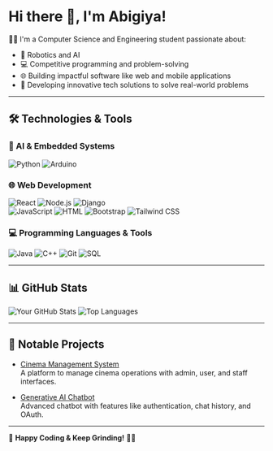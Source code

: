 # Hi there 👋, I'm Abigiya!  
👨‍💻 I'm a Computer Science and Engineering student passionate about:  
- 🚀 Robotics and AI  
- 💻 Competitive programming and problem-solving  
- 🌐 Building impactful software like web and mobile applications  
- 📱 Developing innovative tech solutions to solve real-world problems  

---

## 🛠 Technologies & Tools  

### 🤖 AI & Embedded Systems  
![Python](https://img.shields.io/badge/-Python-3776AB?logo=python&logoColor=white&style=for-the-badge) ![Arduino](https://img.shields.io/badge/-Arduino-00979D?logo=arduino&logoColor=white&style=for-the-badge) 

### 🌐 Web Development  
![React](https://img.shields.io/badge/-React-61DAFB?logo=react&logoColor=black&style=for-the-badge) ![Node.js](https://img.shields.io/badge/-Node.js-339933?logo=node.js&logoColor=white&style=for-the-badge) ![Django](https://img.shields.io/badge/-Django-092E20?logo=django&logoColor=white&style=for-the-badge)  
![JavaScript](https://img.shields.io/badge/-JavaScript-F7DF1E?logo=javascript&logoColor=black&style=for-the-badge) ![HTML](https://img.shields.io/badge/-HTML-E34F26?logo=html5&logoColor=white&style=for-the-badge) ![Bootstrap](https://img.shields.io/badge/-Bootstrap-7952B3?logo=bootstrap&logoColor=white&style=for-the-badge) ![Tailwind CSS](https://img.shields.io/badge/-TailwindCSS-06B6D4?logo=tailwindcss&logoColor=white&style=for-the-badge)  


### 💻 Programming Languages & Tools  
![Java](https://img.shields.io/badge/-Java-007396?logo=java&logoColor=white&style=for-the-badge) ![C++](https://img.shields.io/badge/-C++-00599C?logo=c%2B%2B&logoColor=white&style=for-the-badge) ![Git](https://img.shields.io/badge/-Git-F05032?logo=git&logoColor=white&style=for-the-badge) ![SQL](https://img.shields.io/badge/-SQL-4479A1?logo=postgresql&logoColor=white&style=for-the-badge)

---

## 📊 GitHub Stats  
![Your GitHub Stats](https://github-readme-stats.vercel.app/api?username=Abigiya-M&show_icons=true&theme=radical) ![Top Languages](https://github-readme-stats.vercel.app/api/top-langs/?username=Abigiya-M&layout=compact&theme=radical)  

---

## 🚀 Notable Projects  
- [Cinema Management System](https://github.com/Abigiya-M/Cinema_managment_system)  
  A platform to manage cinema operations with admin, user, and staff interfaces.  

- [Generative AI Chatbot](https://github.com/Abigiya-M/chat_bot)  
  Advanced chatbot with features like authentication, chat history, and OAuth.  

---

🚀 **Happy Coding & Keep Grinding!** 💪🔥
